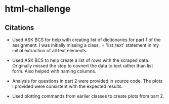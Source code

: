 # html-challenge

## Citations

- Used ASK BCS for help with creating list of dictionaries for part 1 of the assignment. I was initially missing a class_ = 'list_text' statement in my initial extraction of all text elements.

- Used ASK BCS to help create a list of rows with the scraped data. Originally missed the step to covnert the data to text rather than list form. Also helped with naming columns.

- Analysis for questions in part 2 were provided in source code. The plots I provided were consistent with the expected results.

- Used plotting commands from earlier classes to create plots from part 2.